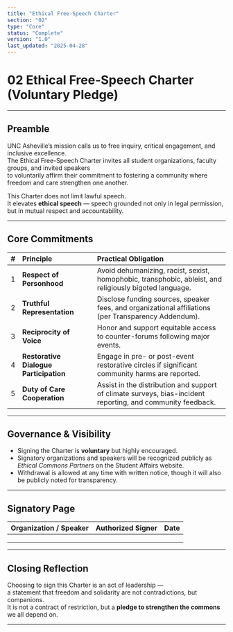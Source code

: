 ```yaml
---
title: "Ethical Free-Speech Charter"
section: "02"
type: "Core"
status: "Complete"
version: "1.0"
last_updated: "2025-04-28"
---
```


# 02 Ethical Free-Speech Charter (Voluntary Pledge)

---

## Preamble

UNC Asheville’s mission calls us to free inquiry, critical engagement, and inclusive excellence.  
The Ethical Free-Speech Charter invites all student organizations, faculty groups, and invited speakers  
to voluntarily affirm their commitment to fostering a community where freedom and care strengthen one another.

This Charter does not limit lawful speech.  
It elevates **ethical speech** — speech grounded not only in legal permission, but in mutual respect and accountability.

---

## Core Commitments

| # | Principle | Practical Obligation |
|:--|:----------|:---------------------|
| 1 | **Respect of Personhood** | Avoid dehumanizing, racist, sexist, homophobic, transphobic, ableist, and religiously bigoted language. |
| 2 | **Truthful Representation** | Disclose funding sources, speaker fees, and organizational affiliations (per Transparency Addendum). |
| 3 | **Reciprocity of Voice** | Honor and support equitable access to counter-forums following major events. |
| 4 | **Restorative Dialogue Participation** | Engage in pre- or post-event restorative circles if significant community harms are reported. |
| 5 | **Duty of Care Cooperation** | Assist in the distribution and support of climate surveys, bias-incident reporting, and community feedback. |

---

## Governance & Visibility

- Signing the Charter is **voluntary** but highly encouraged.  
- Signatory organizations and speakers will be recognized publicly as *Ethical Commons Partners* on the Student Affairs website.
- Withdrawal is allowed at any time with written notice, though it will also be publicly noted for transparency.

---

## Signatory Page

| Organization / Speaker | Authorized Signer | Date |
|:------------------------|:-------------------|:----|
|                          |                    |     |
|                          |                    |     |
|                          |                    |     |

---

## Closing Reflection

Choosing to sign this Charter is an act of leadership —  
a statement that freedom and solidarity are not contradictions, but companions.  
It is not a contract of restriction, but a **pledge to strengthen the commons** we all depend on.

---
